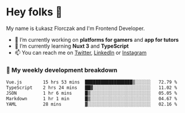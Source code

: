 # Hey folks 👋

My name is Łukasz Florczak and I'm Frontend Developer. 

- 🔭 I’m currently working on **platforms for gamers** and **app for tutors**
- 🌱 I’m currently learning **Nuxt 3** and **TypeScript**
- 📫 You can reach me on [Twitter](https://twitter.com/lukaszflorczak), [LinkedIn](https://pl.linkedin.com/in/lukasz-florczak) or [Instagram](https://instagram.com/lukaszflorczak)


### 🧮 My weekly development breakdown

<!--START_SECTION:waka-->

```txt
Vue.js        15 hrs 53 mins  ██████████████████▒░░░░░░   72.79 %
TypeScript    2 hrs 24 mins   ██▓░░░░░░░░░░░░░░░░░░░░░░   11.02 %
JSON          1 hr 6 mins     █▒░░░░░░░░░░░░░░░░░░░░░░░   05.05 %
Markdown      1 hr 1 min      █▒░░░░░░░░░░░░░░░░░░░░░░░   04.67 %
YAML          28 mins         ▓░░░░░░░░░░░░░░░░░░░░░░░░   02.16 %
```

<!--END_SECTION:waka-->

<!--
**lukaszflorczak/lukaszflorczak** is a ✨ _special_ ✨ repository because its `README.md` (this file) appears on your GitHub profile.

Here are some ideas to get you started:

- 🔭 I’m currently working on ...
- 🌱 I’m currently learning ...
- 👯 I’m looking to collaborate on ...
- 🤔 I’m looking for help with ...
- 💬 Ask me about ...
- 📫 How to reach me: ...
- 😄 Pronouns: ...
- ⚡ Fun fact: ...
-->
